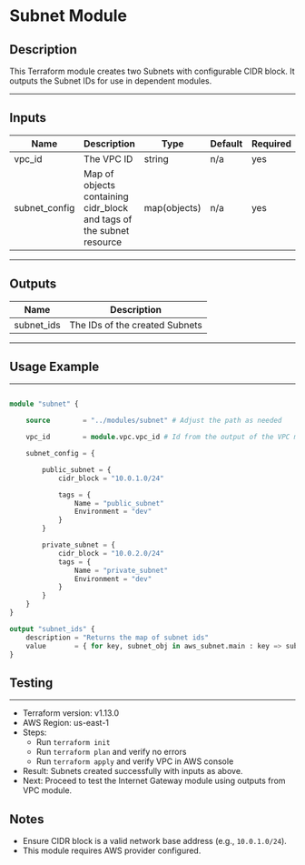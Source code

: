 # Subnet Module

## Description

This Terraform module creates two Subnets with configurable CIDR block. It outputs the Subnet IDs for use in dependent modules.

---

## Inputs

| Name          | Description                                                          | Type         | Default | Required |
| ------------- | -------------------------------------------------------------------- | ------------ | ------- | -------- |
| vpc_id        | The VPC ID                                                           | string       | n/a     | yes      |
| subnet_config | Map of objects containing cidr_block and tags of the subnet resource | map(objects) | n/a     | yes      |

---

## Outputs

| Name       | Description                    |
| ---------- | ------------------------------ |
| subnet_ids | The IDs of the created Subnets |

---

## Usage Example

---

```terraform

module "subnet" {

    source        = "../modules/subnet" # Adjust the path as needed

    vpc_id        = module.vpc.vpc_id # Id from the output of the VPC module

    subnet_config = {

        public_subnet = {
            cidr_block = "10.0.1.0/24"

            tags = {
                Name = "public_subnet"
                Environment = "dev"
            }
        }

        private_subnet = {
            cidr_block = "10.0.2.0/24"
            tags = {
                Name = "private_subnet"
                Environment = "dev"
            }
        }
    }
}

output "subnet_ids" {
    description = "Returns the map of subnet ids"
    value       = { for key, subnet_obj in aws_subnet.main : key => subnet_obj.id }
}

```

## Testing

---

- Terraform version: v1.13.0
- AWS Region: us-east-1
- Steps:
  - Run `terraform init`
  - Run `terraform plan` and verify no errors
  - Run `terraform apply` and verify VPC in AWS console
- Result: Subnets created successfully with inputs as above.
- Next: Proceed to test the Internet Gateway module using outputs from VPC module.

## Notes

- Ensure CIDR block is a valid network base address (e.g., `10.0.1.0/24`).
- This module requires AWS provider configured.
